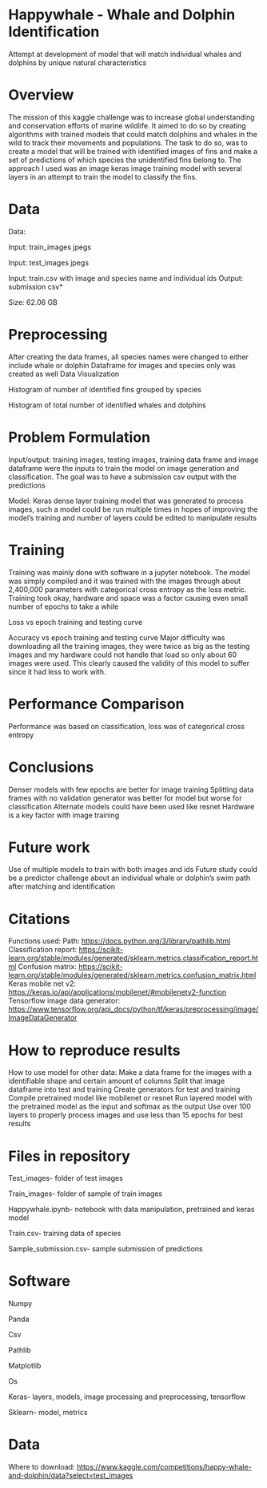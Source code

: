 # Happywhale - Whale and Dolphin Identification
  Attempt at development of model that will match individual whales and dolphins by unique natural characteristics


# Overview
  The mission of this kaggle challenge was to increase global understanding and conservation efforts of marine wildlife. It aimed to do so by creating algorithms with trained models that could match dolphins and whales in the wild to track their movements and populations. The task to do so, was to create a model that will be trained with identified images of fins and make a set of predictions of which species the unidentified fins belong to. The approach I used was an image keras image training model with several layers in an attempt to train the model to classify the fins.


# Data
Data:

Input: train_images jpegs

Input: test_images jpegs

Input: train.csv with image and species name and individual ids Output: submission csv*

Size: 62.06 GB 

# Preprocessing
After creating the data frames, all species names were changed to either include whale or dolphin
Dataframe for images and species only was created as well
Data Visualization

Histogram of number of identified fins grouped by species

Histogram of total number of identified whales and dolphins


# Problem Formulation
Input/output: training images, testing images, training data frame and image dataframe were the inputs to train the model on image generation and classification. The goal was to have a submission csv output with the predictions

Model:
Keras dense layer training model that was generated to process images, such a model could be run multiple times in hopes of improving the model’s training and number of layers could be edited to manipulate results
# Training
Training was mainly done with software in a jupyter notebook. The model was simply compiled and it was trained with the images through about 2,400,000 parameters with categorical cross entropy as the loss metric.
Training took okay, hardware and space was a factor causing even small number of epochs to take a while

Loss vs epoch training and testing curve

Accuracy vs epoch training and testing curve
Major difficulty was downloading all the training images, they were twice as big as the testing images and my hardware could not handle that load so only about 60 images were used. This clearly caused the validity of this model to suffer since it had less to work with.


# Performance Comparison
Performance was based on classification, loss was of categorical cross entropy

# Conclusions 
Denser models with few epochs are better for image training
Splitting data frames with no validation generator was better for model but worse for classification
Alternate models could have been used like resnet
Hardware is a key factor with image training

# Future work
Use of multiple models to train with both images and ids
Future study could be a predictor challenge about an individual whale or dolphin’s swim path after matching and identification



# Citations
Functions used:
Path: https://docs.python.org/3/library/pathlib.html
Classification report: https://scikit-learn.org/stable/modules/generated/sklearn.metrics.classification_report.html
Confusion matrix: https://scikit-learn.org/stable/modules/generated/sklearn.metrics.confusion_matrix.html
Keras mobile net v2: https://keras.io/api/applications/mobilenet/#mobilenetv2-function
Tensorflow image data generator: https://www.tensorflow.org/api_docs/python/tf/keras/preprocessing/image/ImageDataGenerator

# How to reproduce results
How to use model for other data:
Make a data frame for the images with a identifiable shape and certain amount of columns
Split that image dataframe into test and training 
Create generators for test and training
Compile pretrained model like mobilenet or resnet
Run layered model with the pretrained model as the input and softmax as the output
Use over 100 layers to properly process images and use less than 15 epochs for best results

# Files in repository
Test_images- folder of test images

Train_images- folder of sample of train images

Happywhale.ipynb- notebook with data manipulation, pretrained and keras model

Train.csv- training data of species

Sample_submission.csv- sample submission of predictions

# Software 
Numpy

Panda

Csv

Pathlib

Matplotlib

Os

Keras- layers, models, image processing and preprocessing, 
tensorflow

Sklearn- model, metrics

# Data
Where to download: https://www.kaggle.com/competitions/happy-whale-and-dolphin/data?select=test_images

